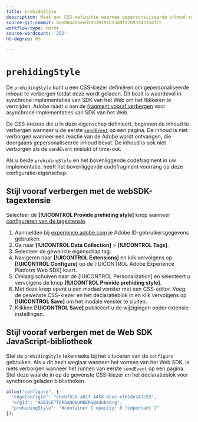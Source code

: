 ```yaml
---
title: prehideStyle
description: Maak een CSS-definitie waarmee gepersonaliseerde inhoud zonder flikkeringen kan worden geladen.
source-git-commit: b6e084d2beed58339191b53d0f97b93943154f7c
workflow-type: tm+mt
source-wordcount: '252'
ht-degree: 0%

---
```


# `prehidingStyle`

De `prehidingStyle` kunt u een CSS-kiezer definiëren om gepersonaliseerde inhoud te verbergen totdat deze wordt geladen. Dit bezit is waardevol in synchrone implementaties van SDK van het Web om het flikkeren te vermijden. Adobe raadt u aan de [fragment vooraf verbergen](../../personalization/manage-flicker.md) voor asynchrone implementaties van SDK van het Web.

De CSS-kiezers die u in deze eigenschap definieert, beginnen de inhoud te verbergen wanneer u de eerste [`sendEvent`](../sendevent/overview.md) op een pagina. De inhoud is niet verborgen wanneer een reactie van de Adobe wordt ontvangen, die doorgaans gepersonaliseerde inhoud bevat. De inhoud is ook niet verborgen als de `sendEvent` mislukt of time-out.

Als u beide `prehidingStyle` en het bovenliggende codefragment in uw implementatie, heeft het bovenliggende codefragment voorrang op deze configuratie-eigenschap.

## Stijl vooraf verbergen met de webSDK-tagextensie

Selecteer de **[!UICONTROL Provide prehiding style]** knop wanneer [configureren van de tagextensie](/help/tags/extensions/client/web-sdk/web-sdk-extension-configuration.md).

1. Aanmelden bij [experience.adobe.com](https://experience.adobe.com) je Adobe ID-gebruikersgegevens gebruiken.
1. Ga naar **[!UICONTROL Data Collection]** > **[!UICONTROL Tags]**.
1. Selecteer de gewenste eigenschap tag.
1. Navigeren naar **[!UICONTROL Extensions]** en klik vervolgens op **[!UICONTROL Configure]** op de [!UICONTROL Adobe Experience Platform Web SDK] kaart.
1. Omlaag schuiven naar de [!UICONTROL Personalization] en selecteert u vervolgens de knop **[!UICONTROL Provide prehiding style]**.
1. Met deze knop opent u een modaal venster met een CSS-editor. Voeg de gewenste CSS-kiezer en het declaratieblok in en klik vervolgens op **[!UICONTROL Save]** om het modale venster te sluiten.
1. Klikken **[!UICONTROL Save]** publiceert u de wijzigingen onder extensie-instellingen.

## Stijl vooraf verbergen met de Web SDK JavaScript-bibliotheek

Stel de `prehidingStyle` tekenreeks bij het uitvoeren van de `configure` gebruiken. Als u dit bezit weglaat wanneer het vormen van het Web SDK, is niets verborgen wanneer het runnen van eerste `sendEvent` op een pagina. Stel deze waarde in op de gewenste CSS-kiezer en het declaratieblok voor synchroon geladen bibliotheken.

```js
alloy("configure", {
  "edgeConfigId": "ebebf826-a01f-4458-8cec-ef61de241c93",
  "orgId": "ADB3LETTERSANDNUMBERS@AdobeOrg",
  "prehidingStyle": "#container { opacity: 0 !important }"
});
```
